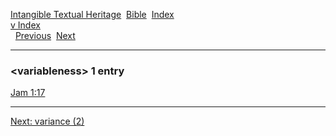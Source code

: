 [Intangible Textual Heritage](../../index)  [Bible](../index) 
[Index](index)   
[v Index](_v_)  
  [Previous](c12079)  [Next](c12081) 

------------------------------------------------------------------------

### &lt;variableness&gt; 1 entry

[Jam 1:17](../kjv/jam001.htm#017)  

------------------------------------------------------------------------

[Next: variance (2)](c12081)
